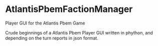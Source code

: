 # AtlantisPbemFactionManager
 Player GUI for the Atlantis Pbem Game

Crude beginnings of a Atlantis Pbem Player GUI written in phython, and depending on the turn reports in json format.
